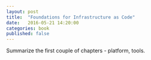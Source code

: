 ```yaml
---
layout: post
title:  "Foundations for Infrastructure as Code"
date:   2016-05-21 14:20:00
categories: book
published: false
---
```


Summarize the first couple of chapters - platform, tools.

